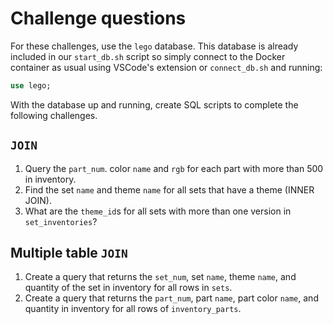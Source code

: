 # Challenge questions
For these challenges, use the `lego` database. This database is already included in our `start_db.sh` script so simply connect to the Docker container as usual using VSCode's extension or `connect_db.sh` and running:

```sql
use lego;
```

With the database up and running, create SQL scripts to complete the following challenges.

## `JOIN`
1. Query the `part_num`. color `name` and `rgb` for each part with more than 500 in inventory.
1. Find the set `name` and theme `name` for all sets that have a theme (INNER JOIN).
1. What are the `theme_id`s for all sets with more than one version in `set_inventories`?

## Multiple table `JOIN`
1. Create a query that returns the `set_num`, set `name`, theme `name`, and quantity of the set in inventory for all rows in `sets`.
1. Create a query that returns the `part_num`, part `name`, part color `name`, and quantity in inventory for all rows of `inventory_parts`.